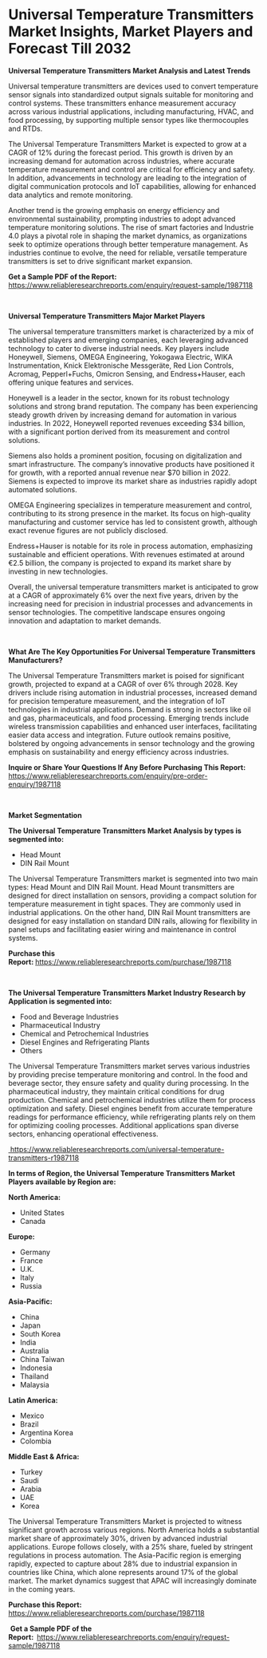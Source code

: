 <p><h1>Universal Temperature Transmitters Market Insights, Market Players and Forecast Till 2032</h1></p><p><strong>Universal Temperature Transmitters Market Analysis and Latest Trends</strong></p>
<p><p>Universal temperature transmitters are devices used to convert temperature sensor signals into standardized output signals suitable for monitoring and control systems. These transmitters enhance measurement accuracy across various industrial applications, including manufacturing, HVAC, and food processing, by supporting multiple sensor types like thermocouples and RTDs. </p><p>The Universal Temperature Transmitters Market is expected to grow at a CAGR of 12% during the forecast period. This growth is driven by an increasing demand for automation across industries, where accurate temperature measurement and control are critical for efficiency and safety. In addition, advancements in technology are leading to the integration of digital communication protocols and IoT capabilities, allowing for enhanced data analytics and remote monitoring. </p><p>Another trend is the growing emphasis on energy efficiency and environmental sustainability, prompting industries to adopt advanced temperature monitoring solutions. The rise of smart factories and Industrie 4.0 plays a pivotal role in shaping the market dynamics, as organizations seek to optimize operations through better temperature management. As industries continue to evolve, the need for reliable, versatile temperature transmitters is set to drive significant market expansion.</p></p>
<p><strong>Get a Sample PDF of the Report:&nbsp;</strong> <a href="https://www.reliableresearchreports.com/enquiry/request-sample/1987118?utm_campaign=114&utm_medium=2&utm_source=Github&utm_content=ia&utm_term=12042025&utm_id=universal-temperature-transmitters">https://www.reliableresearchreports.com/enquiry/request-sample/1987118</a></p>
<p>&nbsp;</p>
<p><strong>Universal Temperature Transmitters Major Market Players</strong></p>
<p><p>The universal temperature transmitters market is characterized by a mix of established players and emerging companies, each leveraging advanced technology to cater to diverse industrial needs. Key players include Honeywell, Siemens, OMEGA Engineering, Yokogawa Electric, WIKA Instrumentation, Knick Elektronische Messgeräte, Red Lion Controls, Acromag, Pepperl+Fuchs, Omicron Sensing, and Endress+Hauser, each offering unique features and services.</p><p>Honeywell is a leader in the sector, known for its robust technology solutions and strong brand reputation. The company has been experiencing steady growth driven by increasing demand for automation in various industries. In 2022, Honeywell reported revenues exceeding $34 billion, with a significant portion derived from its measurement and control solutions.</p><p>Siemens also holds a prominent position, focusing on digitalization and smart infrastructure. The company’s innovative products have positioned it for growth, with a reported annual revenue near $70 billion in 2022. Siemens is expected to improve its market share as industries rapidly adopt automated solutions.</p><p>OMEGA Engineering specializes in temperature measurement and control, contributing to its strong presence in the market. Its focus on high-quality manufacturing and customer service has led to consistent growth, although exact revenue figures are not publicly disclosed.</p><p>Endress+Hauser is notable for its role in process automation, emphasizing sustainable and efficient operations. With revenues estimated at around €2.5 billion, the company is projected to expand its market share by investing in new technologies.</p><p>Overall, the universal temperature transmitters market is anticipated to grow at a CAGR of approximately 6% over the next five years, driven by the increasing need for precision in industrial processes and advancements in sensor technologies. The competitive landscape ensures ongoing innovation and adaptation to market demands.</p></p>
<p>&nbsp;</p>
<p><strong>What Are The Key Opportunities For Universal Temperature Transmitters Manufacturers?</strong></p>
<p><p>The Universal Temperature Transmitters market is poised for significant growth, projected to expand at a CAGR of over 6% through 2028. Key drivers include rising automation in industrial processes, increased demand for precision temperature measurement, and the integration of IoT technologies in industrial applications. Demand is strong in sectors like oil and gas, pharmaceuticals, and food processing. Emerging trends include wireless transmission capabilities and enhanced user interfaces, facilitating easier data access and integration. Future outlook remains positive, bolstered by ongoing advancements in sensor technology and the growing emphasis on sustainability and energy efficiency across industries.</p></p>
<p><strong>Inquire or Share Your Questions If Any Before Purchasing This Report:</strong> <a href="https://www.reliableresearchreports.com/enquiry/pre-order-enquiry/1987118?utm_campaign=114&utm_medium=2&utm_source=Github&utm_content=ia&utm_term=12042025&utm_id=universal-temperature-transmitters">https://www.reliableresearchreports.com/enquiry/pre-order-enquiry/1987118</a></p>
<p>&nbsp;</p>
<p><strong>Market Segmentation</strong></p>
<p><strong>The Universal Temperature Transmitters Market Analysis by types is segmented into:</strong></p>
<p><ul><li>Head Mount</li><li>DIN Rail Mount</li></ul></p>
<p><p>The Universal Temperature Transmitters market is segmented into two main types: Head Mount and DIN Rail Mount. Head Mount transmitters are designed for direct installation on sensors, providing a compact solution for temperature measurement in tight spaces. They are commonly used in industrial applications. On the other hand, DIN Rail Mount transmitters are designed for easy installation on standard DIN rails, allowing for flexibility in panel setups and facilitating easier wiring and maintenance in control systems.</p></p>
<p><strong>Purchase this Report:&nbsp;</strong><a href="https://www.reliableresearchreports.com/purchase/1987118?utm_campaign=114&utm_medium=2&utm_source=Github&utm_content=ia&utm_term=12042025&utm_id=universal-temperature-transmitters">https://www.reliableresearchreports.com/purchase/1987118</a></p>
<p>&nbsp;</p>
<p><strong>The Universal Temperature Transmitters Market Industry Research by Application is segmented into:</strong></p>
<p><ul><li>Food and Beverage Industries</li><li>Pharmaceutical Industry</li><li>Chemical and Petrochemical Industries</li><li>Diesel Engines and Refrigerating Plants</li><li>Others</li></ul></p>
<p><p>The Universal Temperature Transmitters market serves various industries by providing precise temperature monitoring and control. In the food and beverage sector, they ensure safety and quality during processing. In the pharmaceutical industry, they maintain critical conditions for drug production. Chemical and petrochemical industries utilize them for process optimization and safety. Diesel engines benefit from accurate temperature readings for performance efficiency, while refrigerating plants rely on them for optimizing cooling processes. Additional applications span diverse sectors, enhancing operational effectiveness.</p></p>
<p><a href="https://www.reliableresearchreports.com/universal-temperature-transmitters-r1987118?utm_campaign=114&utm_medium=2&utm_source=Github&utm_content=ia&utm_term=12042025&utm_id=universal-temperature-transmitters">&nbsp;https://www.reliableresearchreports.com/universal-temperature-transmitters-r1987118</a></p>
<p><strong>In terms of Region, the Universal Temperature Transmitters Market Players available by Region are:</strong></p>
<p>
    <p> <strong> North America: </strong>
        <ul>
            <li>United States</li>
            <li>Canada</li>
        </ul>
        </p> 
    <p> <strong> Europe: </strong>
        <ul>
            <li>Germany</li>
            <li>France</li>
            <li>U.K.</li>
            <li>Italy</li>
            <li>Russia</li>
        </ul>
        </p> 
    <p> <strong> Asia-Pacific: </strong>
        <ul>
            <li>China</li>
            <li>Japan</li>
            <li>South Korea</li>
            <li>India</li>
            <li>Australia</li>
            <li>China Taiwan</li>
            <li>Indonesia</li>
            <li>Thailand</li>
            <li>Malaysia</li>
        </ul>
        </p> 
    <p> <strong> Latin America: </strong>
        <ul>
            <li>Mexico</li>
            <li>Brazil</li>
            <li>Argentina Korea</li>
            <li>Colombia</li>
        </ul>
        </p> 
    <p> <strong> Middle East & Africa: </strong>
        <ul>
            <li>Turkey</li>
            <li>Saudi</li>
            <li>Arabia</li>
            <li>UAE</li>
            <li>Korea</li>
        </ul>
    </p>
    </p>
<p><p>The Universal Temperature Transmitters Market is projected to witness significant growth across various regions. North America holds a substantial market share of approximately 30%, driven by advanced industrial applications. Europe follows closely, with a 25% share, fueled by stringent regulations in process automation. The Asia-Pacific region is emerging rapidly, expected to capture about 28% due to industrial expansion in countries like China, which alone represents around 17% of the global market. The market dynamics suggest that APAC will increasingly dominate in the coming years.</p></p>
<p><strong>Purchase this Report: </strong><a href="https://www.reliableresearchreports.com/purchase/1987118?utm_campaign=114&utm_medium=2&utm_source=Github&utm_content=ia&utm_term=12042025&utm_id=universal-temperature-transmitters">https://www.reliableresearchreports.com/purchase/1987118</a></p>
<p>&nbsp;<strong>Get a Sample PDF of the Report:&nbsp;&nbsp;</strong><a href="https://www.reliableresearchreports.com/enquiry/request-sample/1987118?utm_campaign=114&utm_medium=2&utm_source=Github&utm_content=ia&utm_term=12042025&utm_id=universal-temperature-transmitters">https://www.reliableresearchreports.com/enquiry/request-sample/1987118</a></p>
<p><strong></strong></p>
<p><p></p><p></p><p></p></p>